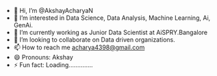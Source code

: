 - 👋 Hi, I’m @AkshayAcharyaN
- 👀 I’m interested in Data Science, Data Analysis, Machine Learning, Ai, GenAi.
- 🌱 I’m currently working as Junior Data Scientist at AiSPRY.Bangalore
- 💞️ I’m looking to collaborate on Data driven organizations. 
- 📫 How to reach me acharya4398@gmail.com 
- 😄 Pronouns: Akshay
- ⚡ Fun fact: Loading..............

<!---
AkshayAcharyaN/AkshayAcharyaN is a ✨ special ✨ repository because its `README.md` (this file) appears on your GitHub profile.
You can click the Preview link to take a look at your changes.
--->
